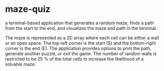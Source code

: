 # maze-quiz
a terminal-based application that generates a random maze, finds a path
from the start to the end, and visualizes the maze and path in the terminal.

The maze is represented as a 2D array where each cell can be either a wall or
an open space.
The top-left corner is the start (S) and the bottom-right corner is the end (E).
The application provides options to print the path, generate another
puzzle, or exit the game.
The number of random walls is restricted to be 25
% of the total cells to increase the likelihood of a solvable maze.